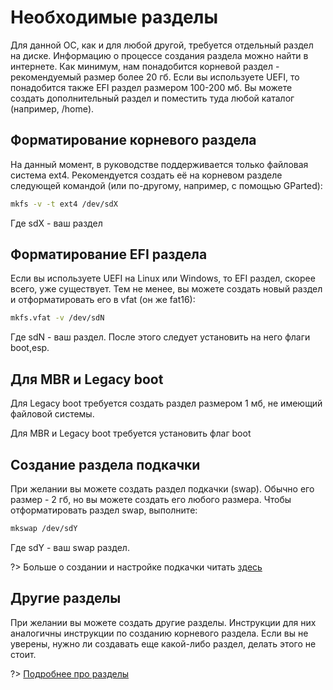 # Необходимые разделы

Для данной ОС, как и для любой другой, требуется отдельный раздел на диске.
Информацию о процессе создания раздела можно найти в интернете.
Как минимум, нам понадобится корневой раздел - рекомендуемый размер более 20 гб.
Если вы используете UEFI, то понадобится также EFI раздел размером 100-200 мб.
Вы можете создать дополнительный раздел и поместить туда любой каталог (например, /home).

## Форматирование корневого раздела

На данный момент, в руководстве поддерживается только файловая система ext4.
Рекомендуется создать её на корневом разделе следующей командой (или по-другому, например, с помощью GParted):

```bash
mkfs -v -t ext4 /dev/sdX
```

Где sdX - ваш раздел

## Форматирование EFI раздела

Если вы используете UEFI на Linux или Windows, то EFI раздел, скорее всего, уже существует.
Тем не менее, вы можете создать новый раздел и отформатировать его в vfat (он же fat16):

```bash
mkfs.vfat -v /dev/sdN
```

Где sdN - ваш раздел.
После этого следует установить на него флаги boot,esp.

## Для MBR и Legacy boot

Для Legacy boot требуется создать раздел размером 1 мб, не имеющий файловой системы.

Для MBR и Legacy boot требуется установить флаг boot

## Создание раздела подкачки

При желании вы можете создать раздел подкачки (swap).
Обычно его размер - 2 гб, но вы можете создать его любого размера.
Чтобы отформатировать раздел swap, выполните:

```bash
mkswap /dev/sdY
```

Где sdY - ваш swap раздел.

?> Больше о создании и настройке подкачки читать [здесь](additional/swap.md)

## Другие разделы

При желании вы можете создать другие разделы. Инструкции для них аналогичны инструкции по созданию корневого раздела.
Если вы не уверены, нужно ли создавать еще какой-либо раздел, делать этого не стоит.

?> [Подробнее про разделы](additional/partitions_calalogs?id=Типы-разделов)
